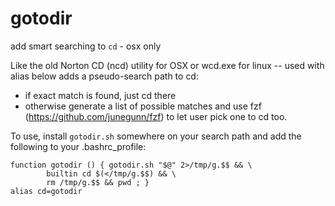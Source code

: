 # gotodir
add smart searching to `cd` - osx only

Like the old Norton CD (ncd) utility for OSX or wcd.exe for linux --
used with alias below adds a pseudo-search path to cd:
- if exact match is found, just cd there
- otherwise generate a list of possible matches and use fzf
  (https://github.com/junegunn/fzf) to let user pick one to
   cd too.

To use, install `gotodir.sh` somewhere on your search path and add the
following to your .bashrc_profile:

    function gotodir () { gotodir.sh "$@" 2>/tmp/g.$$ && \
			builtin cd $(</tmp/g.$$) && \
			rm /tmp/g.$$ && pwd ; }
    alias cd=gotodir


